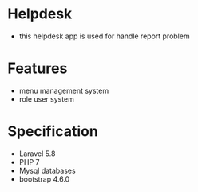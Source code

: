 # Helpdesk

- this helpdesk app is used for handle report problem

# Features
- menu management system
- role user system

# Specification
- Laravel 5.8
- PHP 7
- Mysql databases
- bootstrap 4.6.0
